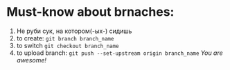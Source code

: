 # Must-know about brnaches:
1. Не руби сук, на котором(-ых-) сидишь
2. to create:
`git branch branch_name`
3. to switch
`git checkout branch_name`
4. to upload branch:
`git push --set-upstream origin branch_name`
_You are awesome!_